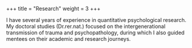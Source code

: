 +++
title = "Research"
weight = 3
+++

I have several years of experience in quantitative psychological research. My doctoral studies (Dr.rer.nat.) focused on the intergenerational transmission of trauma and psychopathology, during which I also guided mentees on their academic and research journeys.
